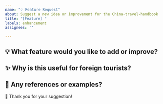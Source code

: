 ```yaml
---
name: "💡 Feature Request"
about: Suggest a new idea or improvement for the China-travel-handbook project
title: "[Feature] "
labels: enhancement
assignees: ''

---
```


## 💡 What feature would you like to add or improve?

<!-- Describe your feature idea -->

## ✨ Why is this useful for foreign tourists?

<!-- Explain how this will help users -->

## 🚀 Any references or examples?

<!-- Links or examples, if any -->

🙏 Thank you for your suggestion!